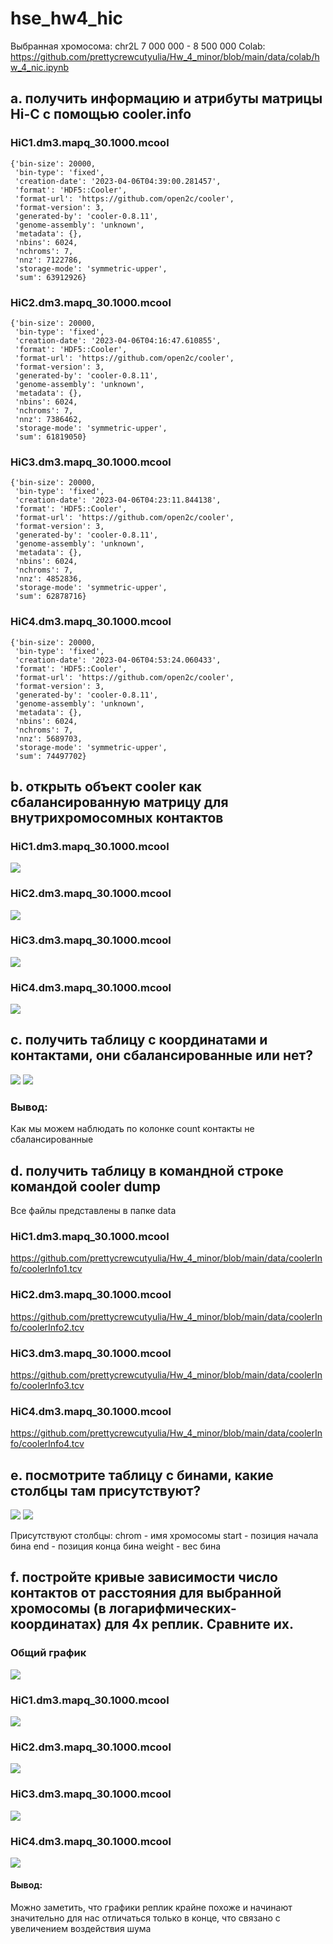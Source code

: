 # hse_hw4_hic
 
Выбранная хромосома: chr2L 7 000 000 - 8 500 000
Colab: https://github.com/prettycrewcutyulia/Hw_4_minor/blob/main/data/colab/hw_4_nic.ipynb

## a. получить информацию и атрибуты матрицы Hi-C с помощью cooler.info

### HiC1.dm3.mapq_30.1000.mcool

```
{'bin-size': 20000,
 'bin-type': 'fixed',
 'creation-date': '2023-04-06T04:39:00.281457',
 'format': 'HDF5::Cooler',
 'format-url': 'https://github.com/open2c/cooler',
 'format-version': 3,
 'generated-by': 'cooler-0.8.11',
 'genome-assembly': 'unknown',
 'metadata': {},
 'nbins': 6024,
 'nchroms': 7,
 'nnz': 7122786,
 'storage-mode': 'symmetric-upper',
 'sum': 63912926}
```
### HiC2.dm3.mapq_30.1000.mcool
```
{'bin-size': 20000,
 'bin-type': 'fixed',
 'creation-date': '2023-04-06T04:16:47.610855',
 'format': 'HDF5::Cooler',
 'format-url': 'https://github.com/open2c/cooler',
 'format-version': 3,
 'generated-by': 'cooler-0.8.11',
 'genome-assembly': 'unknown',
 'metadata': {},
 'nbins': 6024,
 'nchroms': 7,
 'nnz': 7386462,
 'storage-mode': 'symmetric-upper',
 'sum': 61819050}
```
### HiC3.dm3.mapq_30.1000.mcool
```
{'bin-size': 20000,
 'bin-type': 'fixed',
 'creation-date': '2023-04-06T04:23:11.844138',
 'format': 'HDF5::Cooler',
 'format-url': 'https://github.com/open2c/cooler',
 'format-version': 3,
 'generated-by': 'cooler-0.8.11',
 'genome-assembly': 'unknown',
 'metadata': {},
 'nbins': 6024,
 'nchroms': 7,
 'nnz': 4852836,
 'storage-mode': 'symmetric-upper',
 'sum': 62878716}
```
### HiC4.dm3.mapq_30.1000.mcool
```
{'bin-size': 20000,
 'bin-type': 'fixed',
 'creation-date': '2023-04-06T04:53:24.060433',
 'format': 'HDF5::Cooler',
 'format-url': 'https://github.com/open2c/cooler',
 'format-version': 3,
 'generated-by': 'cooler-0.8.11',
 'genome-assembly': 'unknown',
 'metadata': {},
 'nbins': 6024,
 'nchroms': 7,
 'nnz': 5689703,
 'storage-mode': 'symmetric-upper',
 'sum': 74497702}
```

## b. открыть объект cooler как сбалансированную матрицу для внутрихромосомных контактов

### HiC1.dm3.mapq_30.1000.mcool
![](/data/screenshots/b1.png)
### HiC2.dm3.mapq_30.1000.mcool
![](/data/screenshots/b2.png)
### HiC3.dm3.mapq_30.1000.mcool
![](/data/screenshots/b3.png)
### HiC4.dm3.mapq_30.1000.mcool
![](/data/screenshots/b4.png)

## c. получить таблицу с координатами и контактами, они сбалансированные или нет?
![](/data/screenshots/c1.png)
![](/data/screenshots/c2.png)

### Вывод:
Как мы можем наблюдать по колонке count контакты не сбалансированные

## d. получить таблицу в командной строке командой cooler dump
Все файлы представлены в папке data
### HiC1.dm3.mapq_30.1000.mcool
https://github.com/prettycrewcutyulia/Hw_4_minor/blob/main/data/coolerInfo/coolerInfo1.tcv

### HiC2.dm3.mapq_30.1000.mcool
https://github.com/prettycrewcutyulia/Hw_4_minor/blob/main/data/coolerInfo/coolerInfo2.tcv

### HiC3.dm3.mapq_30.1000.mcool
https://github.com/prettycrewcutyulia/Hw_4_minor/blob/main/data/coolerInfo/coolerInfo3.tcv

### HiC4.dm3.mapq_30.1000.mcool
https://github.com/prettycrewcutyulia/Hw_4_minor/blob/main/data/coolerInfo/coolerInfo4.tcv


## e. посмотрите таблицу с бинами, какие столбцы там присутствуют?
![](/data/screenshots/e1.png)
![](/data/screenshots/e2.png)

Присутствуют столбцы:
chrom - имя хромосомы
start - позиция начала бина
end - позиция конца бина
weight - вес бина

## f. постройте кривые зависимости число контактов от расстояния для выбранной хромосомы (в логарифмических-координатах) для 4х реплик. Сравните их.

### Общий график
![](/data/screenshots/f1.png)
### HiC1.dm3.mapq_30.1000.mcool
![](/data/screenshots/f2.png)

### HiC2.dm3.mapq_30.1000.mcool
![](/data/screenshots/f3.png)

### HiC3.dm3.mapq_30.1000.mcool
![](/data/screenshots/f4.png)

### HiC4.dm3.mapq_30.1000.mcool
![](/data/screenshots/f5.png)

#### Вывод:
Можно заметить, что графики реплик крайне похоже и начинают значительно для нас отличаться только в конце, что связано с увеличением воздействия шума

